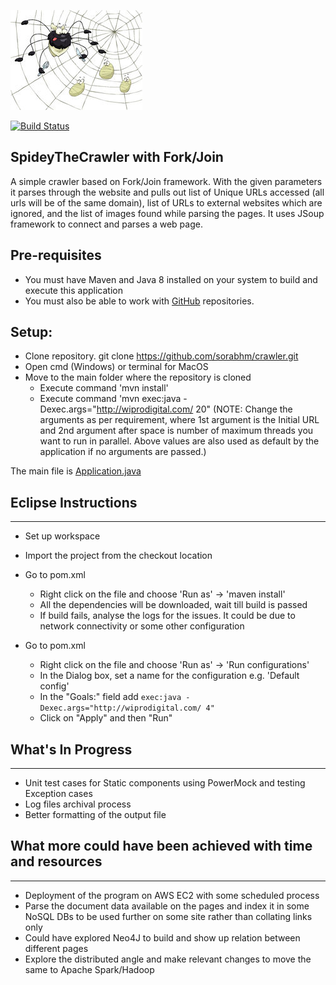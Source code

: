 ![logo](https://github.com/sorabhm/crawler/blob/master/logo.jpg)

[![Build Status](https://travis-ci.org/sorabhm/crawler.svg?branch=master)](https://travis-ci.org/sorabhm/crawler)

## SpideyTheCrawler with Fork/Join

A simple crawler based on Fork/Join framework. With the given parameters it parses through the website and pulls out list of Unique URLs accessed (all urls will be of the same domain), list of URLs to external websites which are ignored, and the list of images found while parsing the pages. 
It uses JSoup framework to connect and parses a web page. 

## Pre-requisites
* You must have Maven and Java 8 installed on your system to build and execute this application
* You must also be able to work with [GitHub](https://help.github.com/articles/set-up-git) repositories.

## Setup:
* Clone repository.
	git clone https://github.com/sorabhm/crawler.git
* Open cmd (Windows) or terminal for MacOS
* Move to the main folder where the repository is cloned
	* Execute command 'mvn install'
	* Execute command 'mvn exec:java -Dexec.args="http://wiprodigital.com/ 20" 
	(NOTE: Change the arguments as per requirement, where 1st argument is the Initial URL and 2nd argument after space is number of maximum threads you want to run in parallel. Above values are also used as default by the application if no arguments are passed.)

The main file is [Application.java](https://github.com/sorabhm/crawler/blob/master/src/main/java/com/crawler/core/Application.java)

## Eclipse Instructions
--------------------

* Set up workspace
* Import the project from the checkout location
* Go to pom.xml
	* Right click on the file and choose 'Run as' -> 'maven install'
	* All the dependencies will be downloaded, wait till build is passed
	* If build fails, analyse the logs for the issues. It could be due to network connectivity or some other configuration
	
* Go to pom.xml
	* Right click on the file and choose 'Run as' -> 'Run configurations'
	* In the Dialog box, set a name for the configuration e.g. 'Default config'
	* In the "Goals:" field add `exec:java -Dexec.args="http://wiprodigital.com/ 4"`
	* Click on "Apply" and then "Run"
	
## What's In Progress
--------------------
* Unit test cases for Static components using PowerMock and testing Exception cases
* Log files archival process
* Better formatting of the output file

## What more could have been achieved with time and resources
--------------------
* Deployment of the program on AWS EC2 with some scheduled process
* Parse the document data available on the pages and index it in some NoSQL DBs to be used further on some site rather than collating links only
* Could have explored Neo4J to build and show up relation between different pages
* Explore the distributed angle and make relevant changes to move the same to Apache Spark/Hadoop